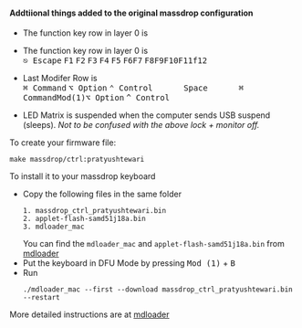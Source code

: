 #### Addtiional things added to the original massdrop configuration

- The function key row in layer 0 is <br>
- The function key row in layer 0 is <br>
<kbd>⎋ Escape</kbd> <kbd>F1</kbd> <kbd>F2</kbd> <kbd>F3</kbd> <kbd>F4</kbd> <kbd>F5</kbd> <kbd>F6</kbd><kbd>F7</kbd> <kbd>F8</kbd><kbd>F9</kbd><kbd>F10</kbd><kbd>F11</kbd><kbd>f12</kbd>

- Last Modifer Row is <br>
<kbd>⌘ Command</kbd> <kbd>⌥ Option</kbd> <kbd>⌃ Control</kbd> <kbd>      Space      </kbd>
 <kbd>⌘ Command</kbd><kbd>Mod(1)</kbd><kbd>⌥ Option</kbd> <kbd>^ Control</kbd>
 
- LED Matrix is suspended when the computer sends USB suspend (sleeps). <i>Not to be confused with the above lock + monitor off.</i>


To create your firmware file: 
```
make massdrop/ctrl:pratyushtewari
```

To install it to your massdrop keyboard

- Copy the following files in the same folder
  ```
  1. massdrop_ctrl_pratyushtewari.bin
  2. applet-flash-samd51j18a.bin
  3. mdloader_mac
  ```
  You can find the `mdloader_mac` and `applet-flash-samd51j18a.bin` from [mdloader](https://github.com/Massdrop/mdloader)
- Put the keyboard in DFU Mode by pressing <kbd>Mod (1)</kbd> + <kbd>B</kbd>
- Run 
  ```
  ./mdloader_mac --first --download massdrop_ctrl_pratyushtewari.bin  --restart
  ```
More detailed instructions are at [mdloader](https://github.com/Massdrop/mdloader)